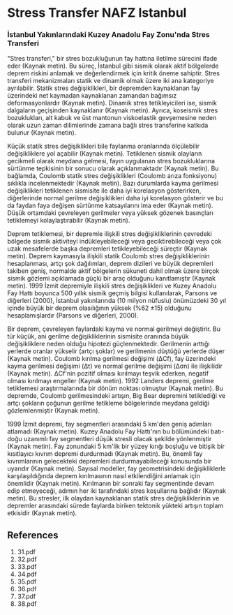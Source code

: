# Stress Transfer NAFZ Istanbul

### İstanbul Yakınlarındaki Kuzey Anadolu Fay Zonu'nda Stres Transferi

"Stres transferi," bir stres bozukluğunun fay hattına iletilme sürecini ifade eder (Kaynak metin). Bu süreç, İstanbul gibi sismik olarak aktif bölgelerde deprem riskini anlamak ve değerlendirmek için kritik öneme sahiptir. Stres transferi mekanizmaları statik ve dinamik olmak üzere iki ana kategoriye ayrılabilir. Statik stres değişiklikleri, bir depremden kaynaklanan fay üzerindeki net kaymadan kaynaklanan zamandan bağımsız deformasyonlardır (Kaynak metin). Dinamik stres tetikleyicileri ise, sismik dalgaların geçişinden kaynaklanır (Kaynak metin). Ayrıca, koseismik stres bozuklukları, alt kabuk ve üst mantonun viskoelastik gevşemesine neden olarak uzun zaman dilimlerinde zamana bağlı stres transferine katkıda bulunur (Kaynak metin).

Küçük statik stres değişiklikleri bile faylanma oranlarında ölçülebilir değişikliklere yol açabilir (Kaynak metin). Tetiklenen sismik olayların gecikmeli olarak meydana gelmesi, fayın uygulanan stres bozukluklarına sürtünme tepkisinin bir sonucu olarak açıklanmaktadır (Kaynak metin). Bu bağlamda, Coulomb statik stres değişiklikleri (Coulomb arıza fonksiyonu) sıklıkla incelenmektedir (Kaynak metin). Bazı durumlarda kayma gerilmesi değişiklikleri tetiklenen sismisite ile daha iyi korelasyon gösterirken, diğerlerinde normal gerilme değişiklikleri daha iyi korelasyon gösterir ve bu da faydan faya değişen sürtünme katsayılarını ima eder (Kaynak metin). Düşük ortamdaki çevreleyen gerilmeler veya yüksek gözenek basınçları tetiklemeyi kolaylaştırabilir (Kaynak metin).

Deprem tetiklemesi, bir depremle ilişkili stres değişikliklerinin çevredeki bölgede sismik aktiviteyi indükleyebileceği veya geciktirebileceği veya çok uzak mesafelerde başka depremleri tetikleyebileceği süreçtir (Kaynak metin). Deprem kaymasıyla ilişkili statik Coulomb stres değişikliklerinin hesaplanması, artçı şok dağılımları, deprem dizileri ve büyük depremleri takiben geniş, normalde aktif bölgelerin sükuneti dahil olmak üzere birçok sismik gözlemi açıklamada güçlü bir araç olduğunu kanıtlamıştır (Kaynak metin). 1999 İzmit depremiyle ilişkili stres değişiklikleri ve Kuzey Anadolu Fay Hattı boyunca 500 yıllık sismik geçmiş bilgisi kullanılarak, Parsons ve diğerleri (2000), İstanbul yakınlarında (10 milyon nüfuslu) önümüzdeki 30 yıl içinde büyük bir deprem olasılığının yüksek (%62 ±15) olduğunu hesaplamışlardır (Parsons ve diğerleri, 2000).

Bir deprem, çevreleyen faylardaki kayma ve normal gerilmeyi değiştirir. Bu tür küçük, ani gerilme değişikliklerinin sismisite oranında büyük değişikliklere neden olduğu hipotezi güçlenmektedir. Gerilmenin arttığı yerlerde oranlar yükselir (artçı şoklar) ve gerilmenin düştüğü yerlerde düşer (Kaynak metin). Coulomb kırılma gerilmesi değişimi (ΔCf), fay üzerindeki kayma gerilmesi değişimi (Δτ) ve normal gerilme değişimi (Δσn) ile ilişkilidir (Kaynak metin). ΔCf'nin pozitif olması kırılmayı teşvik ederken, negatif olması kırılmayı engeller (Kaynak metin). 1992 Landers depremi, gerilme tetiklemesi araştırmalarında bir dönüm noktası olmuştur (Kaynak metin). Bu depremde, Coulomb gerilmesindeki artışın, Big Bear depremini tetiklediği ve artçı şokların çoğunun gerilme tetikleme bölgelerinde meydana geldiği gözlemlenmiştir (Kaynak metin).

1999 İzmit depremi, fay segmentleri arasındaki 5 km'den geniş adımları atlamadı (Kaynak metin). Kuzey Anadolu Fay Hattı'nın bu bölümündeki batı-doğu uzanımlı fay segmentleri düşük stresli olacak şekilde yönlenmiştir (Kaynak metin). Fay zonundaki 5 km'lik bir yüzey kırığı boşluğu ve bitişik bir kısıtlayıcı kıvrım depremi durdurmadı (Kaynak metin). Bu, önemli fay kıvrımlarının gelecekteki depremleri durdurmayabileceği konusunda bir uyarıdır (Kaynak metin). Sayısal modeller, fay geometrisindeki değişikliklerle karşılaşıldığında deprem kırılmasının nasıl etkilendiğini anlamak için önemlidir (Kaynak metin). Kırılmanın bir sonraki fay segmentinde devam edip etmeyeceği, adımın her iki tarafındaki stres koşullarına bağlıdır (Kaynak metin). Bu stresler, ilk olaydan kaynaklanan statik stres değişikliklerinin ve depremler arasındaki sürede faylarda biriken tektonik yükteki artışın toplam etkisidir (Kaynak metin).


## References

1. 31.pdf
2. 32.pdf
3. 33.pdf
4. 34.pdf
5. 35.pdf
6. 36.pdf
7. 37.pdf
8. 38.pdf
